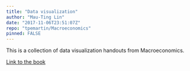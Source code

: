 ```yaml
---
title: "Data visualization"
author: "Mau-Ting Lin"
date: "2017-11-06T23:51:07Z"
repo: "tpemartin/Macroeconomics"
pinned: FALSE
---
```


This is a collection of data visualization handouts from Macroeconomics.

[Link to the book](https://bookdown.org/tpemartin/data_visualization/)
